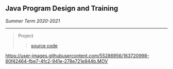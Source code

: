 ## Java Program Design and Training

*Summer Term 2020-2021*

----

>Project
>
>>[source code](https://github.com/chenxz1111/IEKMSystem)


https://user-images.githubusercontent.com/55286956/163720998-60f42464-fbe7-4fc2-941e-278e721e844b.MOV

